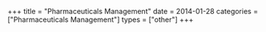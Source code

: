+++
title = "Pharmaceuticals Management"
date = 2014-01-28
categories = ["Pharmaceuticals Management"]
types = ["other"]
+++
